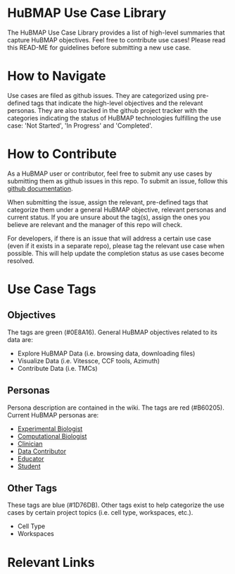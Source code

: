 # HuBMAP Use Case Library
The HuBMAP Use Case Library provides a list of high-level summaries that capture HuBMAP objectives. Feel free to contribute use cases! Please read this READ-ME for guidelines before submitting a new use case. 

# How to Navigate
Use cases are filed as github issues. They are categorized using pre-defined tags that indicate the high-level objectives and the relevant personas. They are also tracked in the github project tracker with the categories indicating the status of HuBMAP technologies fulfilling the use case: 'Not Started', 'In Progress' and 'Completed'. 

# How to Contribute
As a HuBMAP user or contributor, feel free to submit any use cases by submitting them as github issues in this repo. To submit an issue, follow this [github documentation](https://docs.github.com/en/issues/tracking-your-work-with-issues/creating-an-issue). 

When submitting the issue, assign the relevant, pre-defined tags that categorize them under a general HuBMAP objective, relevant personas and current status. If you are unsure about the tag(s), assign the ones you believe are relevant and the manager of this repo will check. 

For developers, if there is an issue that will address a certain use case (even if it exists in a separate repo), please tag the relevant use case when possible. This will help update the completion status as use cases become resolved. 

# Use Case Tags
## Objectives
The tags are green (#0E8A16). General HuBMAP objectives related to its data are:
* Explore HuBMAP Data (i.e. browsing data, downloading files) 
* Visualize Data (i.e. Vitessce, CCF tools, Azimuth)
* Contribute Data (i.e. TMCs)

## Personas
Persona description are contained in the wiki. The tags are red (#B60205). Current HuBMAP personas are:
* [Experimental Biologist](https://github.com/hubmapconsortium/use-case-library/wiki/Personas#experimental-biologist)
* [Computational Biologist](https://github.com/hubmapconsortium/use-case-library/wiki/Personas#computational-biologist)
* [Clinician](https://github.com/hubmapconsortium/use-case-library/wiki/Personas#clinician)
* [Data Contributor](https://github.com/hubmapconsortium/use-case-library/wiki/Personas#data-contributor)
* [Educator](https://github.com/hubmapconsortium/use-case-library/wiki/Personas#educator)
* [Student](https://github.com/hubmapconsortium/use-case-library/wiki/Personas#student)

## Other Tags
These tags are blue (#1D76DB). Other tags exist to help categorize the use cases by certain project topics (i.e. cell type, workspaces, etc.). 
* Cell Type
* Workspaces

# Relevant Links
